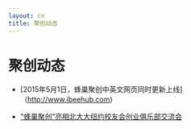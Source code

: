 ```yaml
---
layout: cn
title: 聚创动态
---
```

# 聚创动态

- [2015年5月1日，蜂巢聚创中英文网页同时更新上线]（http://www.ibeehub.com)

- ["蜂巢聚创”亮相北大大纽约校友会创业俱乐部交流会](http://mp.weixin.qq.com/s?__biz=MzA5MTU1NTU2OQ==&mid=206202379&idx=1&sn=b84f7620e7bfd5c4c8baca94d411bcc6&scene=4)
